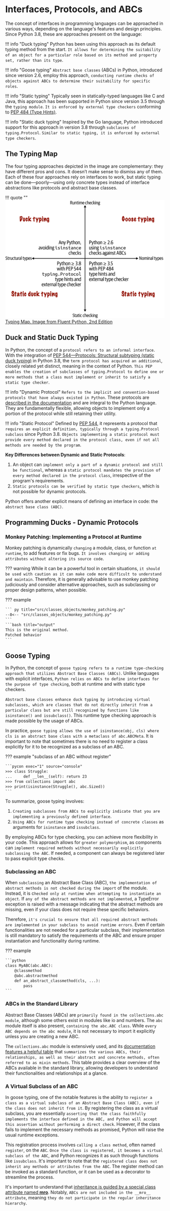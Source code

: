 # Interfaces, Protocols, and ABCs

The concept of interfaces in programming languages can be approached in various ways, depending on the language's features and design principles. Since Python 3.8, these are approaches present on the language:

!!! info "Duck typing"
    Python has been using this approach as its default typing method from the start. `It allows for determining the suitability of an object for a particular role based on its method and property set, rather than its type`.

!!! info "Goose typing"
    `Abstract base classes` (ABCs) in Python, introduced since version 2.6, employ this approach, `conducting runtime checks of objects against ABCs to determine their suitability for specific roles`.

!!! info "Static typing"
    Typically seen in statically-typed languages like C and Java, this approach has been supported in Python since version 3.5 through the `typing module`. `It is enforced by external type checkers` conforming to [PEP 484 (Type Hints)](https://peps.python.org/pep-0484/).

!!! info "Static duck typing"
    Inspired by the Go language, Python introduced support for this approach in version 3.8 through `subclasses of typing.Protocol`. `Similar to static typing, it is enforced by external type checkers`.

## The Typing Map

The four typing approaches depicted in the image are complementary: they have different pros and cons. It doesn’t make sense to dismiss any of them. Each of these four approaches rely on interfaces to work, but static typing can be done—poorly—using only concrete types instead of interface abstractions like protocols and abstract base classes.

!!! quote ""
    ![Typing Map. Image from Fluent Python, 2nd Edition](https://raw.githubusercontent.com/RomeroGabriel/mastering-python/main/documentation/images/classes_objects/typing_map.png)
    [Typing Map. Image from Fluent Python, 2nd Edition](https://raw.githubusercontent.com/RomeroGabriel/mastering-python/main/documentation/images/classes_objects/typing_map.png)

## Duck and Static Duck Typing

In Python, the concept of a `protocol refers to an informal interface`. With the integration of [PEP 544—Protocols: Structural subtyping (static duck typing)](https://peps.python.org/pep-0544/) in Python 3.8, the `term protocol has acquired an additional`, closely related yet distinct, meaning in the context of Python. `This PEP enables the creation of subclasses of typing.Protocol to define one or more methods that a class must implement or inherit to satisfy a static type checker`.

!!! info "Dynamic Protocol"
    `Refers to the implicit and convention-based protocols that have always existed in Python`. These protocols are [described in the documentation](https://docs.python.org/3/reference/datamodel.html) and are integral to the Python language. They are fundamentally flexible, allowing objects to implement only a portion of the protocol while still retaining their utility.

!!! info "Static Protocol"
    Defined by [PEP 544](https://peps.python.org/pep-0544/), it represents a protocol that `requires an explicit definition, typically through a typing.Protocol subclass` since Python 3.8. `Objects implementing a static protocol must provide every method declared in the protocol class, even if not all methods are needed by the program`.

__Key Differences between Dynamic and Static Protocols__:

1. An object can `implement only a part of a dynamic protocol and still be functional`, whereas a `static protocol mandates the provision of every method declared in the protocol class`, irrespective of the program's requirements.
1. `Static protocols can be verified by static type checkers`, which is not possible for dynamic protocols.

Python offers another explicit means of defining an interface in code: the `abstract base class (ABC)`.

## Programming Ducks - Dynamic Protocols

### Monkey Patching: Implementing a Protocol at Runtime

Monkey patching is dynamically `changing` a module, class, or function `at runtime`, to add features or fix bugs.  `It involves changing or adding attributes without altering its source code`.

??? warning
    While it can be a powerful tool in certain situations, `it should be used with caution as it can make code more difficult to understand and maintain`. Therefore, it is generally advisable to use monkey patching judiciously and consider alternative approaches, such as subclassing or proper design patterns, when possible.

??? example

    ``` py title="src/classes_objects/monkey_patching.py"
    --8<-- "src/classes_objects/monkey_patching.py"
    ```
    ```bash title="output"
    This is the original method.
    Patched behavior
    ```

## Goose Typing

In Python, the concept of `goose typing refers to a runtime type-checking approach that utilizes Abstract Base Classes (ABCs)`. Unlike languages with explicit interfaces, `Python relies on ABCs to define interfaces for the purpose of type checking`, both at runtime and with static type checkers.

`Abstract base classes enhance duck typing by introducing virtual subclasses, which are classes that do not directly inherit from a particular class but are still recognized by functions like isinstance() and issubclass()`. This runtime type checking approach is made possible by the usage of ABCs.

In practice, `goose typing allows the use of isinstance(obj, cls) where cls is an abstract base class with a metaclass of abc.ABCMeta`. It is important to note that sometimes there is no need to register a class explicitly for it to be recognized as a subclass of an ABC.

??? example "subclass of an ABC without register"

    ```pycon exec="1" source="console"
    >>> class Struggle:
    ...     def __len__(self): return 23
    >>> from collections import abc
    >>> print(isinstance(Struggle(), abc.Sized))
    ```

To summarize, goose typing involves:

1. `Creating subclasses from ABCs to explicitly indicate that you are implementing a previously defined interface`.
1. `Using ABCs for runtime type checking instead of concrete classes` as arguments for `isinstance` and `issubclass`.

By employing ABCs for type checking, you can achieve more flexibility in your code. This approach allows for `greater polymorphism`, as components can `implement required methods without necessarily explicitly subclassing the ABC`. If needed, a component can always be registered later to pass explicit type checks.

### Subclassing an ABC

When `subclassing` an Abstract Base Class (ABC), `the implementation of abstract methods is not checked during the import` of the module. Instead, it is c`hecked only at runtime when attempting to instantiate an object`. If `any of the abstract methods are not implemented`, a TypeError exception is raised with a message indicating that the abstract methods are missing, even if your class does not require these specific behaviors.

Therefore, `it's crucial to ensure that all required abstract methods are implemented in your subclass to avoid runtime errors`. Even if certain functionalities are not needed for a particular subclass, their implementation is still mandatory to satisfy the requirements of the ABC and ensure proper instantiation and functionality during runtime.

??? example

    ```python
    class MyABC(abc.ABC):
        @classmethod
        @abc.abstractmethod
        def an_abstract_classmethod(cls, ...):
            pass
    ```

### ABCs in the Standard Library

Abstract Base Classes (ABCs) are `primarily found in the collections.abc module`, although some others exist in modules like io and numbers. The `abc` module itself is also present, `containing the abc.ABC class`. While `every ABC depends on the abc module`, it is not necessary to import it explicitly unless you are creating a new ABC.

The `collections.abc` module is extensively used, and its [documentation features a helpful table](https://docs.python.org/3/library/collections.abc.html#collections-abstract-base-classes) that `summarizes the various ABCs, their relationships, as well as their abstract and concrete methods, often referred to as mixin methods`. This table provides a clear overview of the ABCs available in the standard library, allowing developers to understand their functionalities and relationships at a glance.

### A Virtual Subclass of an ABC

In goose typing, one of the notable features is the ability to `register a class as a virtual subclass of an Abstract Base Class (ABC), even if the class does not inherit from it`. By registering the class as a virtual subclass, you are essentially `asserting that the class faithfully implements the interface defined in the ABC, and Python will accept this assertion without performing a direct check`. However, if the class fails to implement the necessary methods as promised, Python will raise the usual runtime exceptions.

This registration process involves `calling a class method`, often named `register`, on the `ABC`. `Once the class is registered, it becomes a virtual subclass of the ABC`, and Python recognizes it as such through functions like `issubclass`. It's important to note that the `registered class does not inherit any methods or attributes from the ABC`. The register method can be invoked as a standard function, or it can be used as a decorator to streamline the process.

It's important to understand that [inheritance is guided by a special class attribute named __mro__](inheritance.md#multiple-inheritance---execution-order-and-mro-attritube).  Notably, `ABCs are not included in the __mro__ attribute`, meaning `they do not participate in the regular inheritance hierarchy`.
